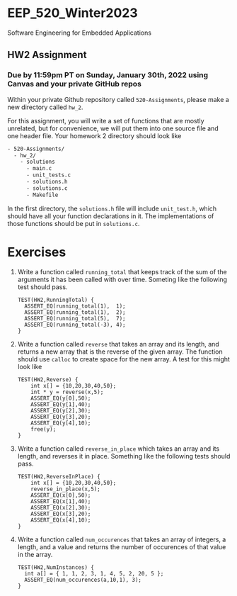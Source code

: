 # EEP_520_Winter2023

Software Engineering for Embedded Applications

## HW2 Assignment

### Due by 11:59pm PT on Sunday, January 30th, 2022 using Canvas and your private GitHub repos

Within your private Github repository called `520-Assignments`, please make a new directory called `hw_2`.

For this assignment, you will write a set of functions that are mostly unrelated, but for convenience, we will put them into one source file and one header file. Your homework 2 directory should look like

```bash
- 520-Assignments/
  - hw_2/
    - solutions
      - main.c
      - unit_tests.c
      - solutions.h
      - solutions.c
      - Makefile
```

In the first directory, the `solutions.h` file will include `unit_test.h`, which should have all your function declarations in it. The implementations of those functions should be put in `solutions.c`.

# Exercises

1.  Write a function called `running_total` that keeps track of the sum of the arguments it has been called with over time. Someting like the following test should pass.

        TEST(HW2,RunningTotal) {
          ASSERT_EQ(running_total(1),  1);
          ASSERT_EQ(running_total(1),  2);
          ASSERT_EQ(running_total(5),  7);
          ASSERT_EQ(running_total(-3), 4);
        }

2.  Write a function called `reverse` that takes an array and its length, and returns a new array that is the reverse of the given array. The function should use `calloc` to create space for the new array. A test for this might look like

        TEST(HW2,Reverse) {
            int x[] = {10,20,30,40,50};
            int * y = reverse(x,5);
            ASSERT_EQ(y[0],50);
            ASSERT_EQ(y[1],40);
            ASSERT_EQ(y[2],30);
            ASSERT_EQ(y[3],20);
            ASSERT_EQ(y[4],10);
            free(y);
        }

3.  Write a function called `reverse_in_place` which takes an array and its length, and reverses it in place. Something like the following tests should pass.

        TEST(HW2,ReverseInPlace) {
            int x[] = {10,20,30,40,50};
            reverse_in_place(x,5);
            ASSERT_EQ(x[0],50);
            ASSERT_EQ(x[1],40);
            ASSERT_EQ(x[2],30);
            ASSERT_EQ(x[3],20);
            ASSERT_EQ(x[4],10);
        }

4.  Write a function called `num_occurences` that takes an array of integers, a length, and a value and returns the number of occurences of that value in the array.

        TEST(HW2,NumInstances) {
          int a[] = { 1, 1, 2, 3, 1, 4, 5, 2, 20, 5 };
          ASSERT_EQ(num_occurences(a,10,1), 3);
        }
